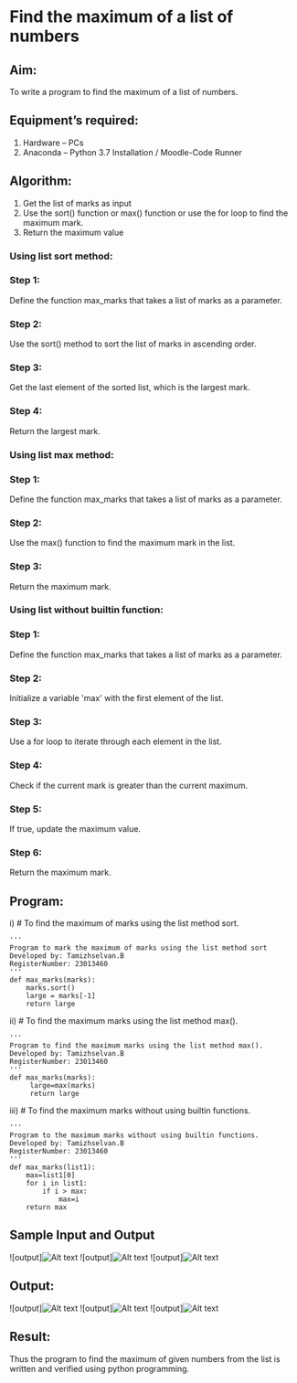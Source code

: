 # Find the maximum of a list of numbers
## Aim:
To write a program to find the maximum of a list of numbers.
## Equipment’s required:
1.	Hardware – PCs
2.	Anaconda – Python 3.7 Installation / Moodle-Code Runner
## Algorithm:
1.	Get the list of marks as input
2.	Use the sort() function or max() function or use the for loop to find the maximum mark.
3.	Return the maximum value

### Using list sort method:
### Step 1:
Define the function max_marks that takes a list of marks as a parameter.
### Step 2:
Use the sort() method to sort the list of marks in ascending order.
### Step 3:
Get the last element of the sorted list, which is the largest mark.
### Step 4:
Return the largest mark.

### Using list max method:
### Step 1:
Define the function max_marks that takes a list of marks as a parameter.
### Step 2:
Use the max() function to find the maximum mark in the list.
### Step 3:
Return the maximum mark.

### Using list without builtin function:
### Step 1:
Define the function max_marks that takes a list of marks as a parameter.
### Step 2:
Initialize a variable 'max' with the first element of the list.
### Step 3:
Use a for loop to iterate through each element in the list.
### Step 4:
Check if the current mark is greater than the current maximum.
### Step 5:
If true, update the maximum value.
### Step 6:
Return the maximum mark.
## Program:

i)	# To find the maximum of marks using the list method sort.
```
''' 
Program to mark the maximum of marks using the list method sort
Developed by: Tamizhselvan.B
RegisterNumber: 23013460
'''
def max_marks(marks):
    marks.sort()
    large = marks[-1]
    return large

```

ii)	# To find the maximum marks using the list method max().
```
''' 
Program to find the maximum marks using the list method max().
Developed by: Tamizhselvan.B
RegisterNumber: 23013460
'''
def max_marks(marks):
     large=max(marks)
     return large

```

iii) # To find the maximum marks without using builtin functions.
```
''' 
Program to the maximum marks without using builtin functions.
Developed by: Tamizhselvan.B
RegisterNumber: 23013460
'''
def max_marks(list1):
    max=list1[0]
    for i in list1:
        if i > max:
            max=i
    return max       

```
## Sample Input and Output
![output]![Alt text](<max of marks list 1 question.png>)
![output]![Alt text](<max of mark list 2 question.png>)
![output]![Alt text](<max of mark list question 3.png>)
## Output:
![output]![Alt text](<max of mark list 1.png>)
![output]![Alt text](<max of list mark 2 .png>)
![output]![Alt text](<max of mark list 3.png>)

## Result:
Thus the program to find the maximum of given numbers from the list is written and verified using python programming.
